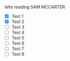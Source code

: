 Ielts reading  SAM MCCARTER

- [X] Text 1
- [X] Text 2
- [ ] Text 3
- [ ] Text 4
- [ ] Text 5
- [ ] Text 6
- [ ] Text 7
- [ ] Text 8
